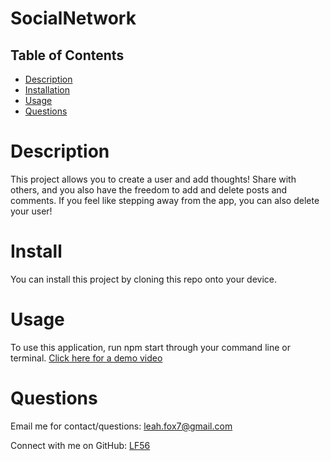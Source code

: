 # SocialNetwork 


  ## Table of Contents
  - [Description](#Description)
  - [Installation](#Install)
  - [Usage](#Usage)
  - [Questions](#Questions)

# Description
This project allows you to create a user and add thoughts! Share with others, and you also have the freedom to add and delete posts and comments. If you feel like stepping away from the app, you can also delete your user!

# Install
You can install this project by cloning this repo onto your device.

# Usage
To use this application, run npm start through your command line or terminal.
[Click here for a demo video](https://drive.google.com/file/d/1Dsvs9Cla66u5907Wuf16hfX_rySnkiUc/view?usp=sharing)

# Questions

Email me for contact/questions: leah.fox7@gmail.com

Connect with me on GitHub: [LF56](https://github.com/LF56)




